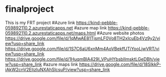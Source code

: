 # finalproject
This is my FRT project
#Azure link 
https://kind-pebble-059892110.2.azurestaticapps.net
#azure map link 
https://kind-pebble-059892110.2.azurestaticapps.net/maps.html
#Azure website photos
https://drive.google.com/file/d/1qMwAE81TjsmLF0Vo8TH2xIcuEb4Vz9y2/view?usp=share_link
https://drive.google.com/file/d/1S7C6aU6xnMm4AoVBekffJTiYooLjwVRT/view?usp=share_link
https://drive.google.com/file/d/1HuqmBIA429I_VPuHYbsbIImsktLGeDBh/view?usp=share_link
#azure maps link
https://drive.google.com/file/d/18SIkkP-iAkW2cnV2EIizIuNXAhSlcsuP/view?usp=share_link
